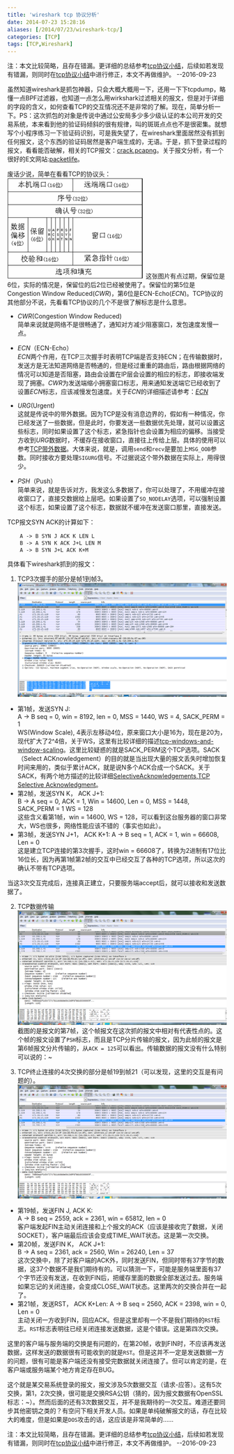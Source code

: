 ```yaml
---
title: 'wireshark tcp 协议分析'
date: 2014-07-23 15:28:16
aliases: [/2014/07/23/wireshark-tcp/]
categories: [TCP]
tags: [TCP,Wireshark]
---
```


注：本文比较简略，且存在错漏。更详细的总结参考[tcp协议小结](https://luoguochun.cn/2016/09/23/tcp-fuck)，后续如若发现有错漏，则同时在[tcp协议小结](https://luoguochun.cn/2016/09/23/tcp-fuck)中进行修正，本文不再做维护。   --2016-09-23

虽然知道wireshark是抓包神器，只会大概大概用一下，还用一下下tcpdump，略懂一点BPF过滤器，也知道一点怎么用wirkshark过滤相关的报文，但是对于详细的字段的含义，如何查看TCP的交互情况还不是非常的了解。现在，简单分析一下。PS：这次抓包的对象是传说中通过公安局多少多少级认证的本公司开发的交易系统，本来看到他的验证码倾斜的很有规律，叫的斑斑点点也不是很密集。就想写个小程序练习一下验证码识别，可是我失望了，在wireshark里面居然没有抓到任何报文，这个东西的验证码居然是客户端生成的，无语。于是，抓下登录过程的报文，看看能否破解，相关的TCP报文：[crack.pcapng](/raw/tcp/wiresharktcp-crack.pcapng)。关于报文分析，有一个很好的E文网站:[packetlife](http://packetlife.net/)。

废话少说，简单在看看TCP的协议头：
![TCP协议头](/img/tcp/tcp-header.png)
这张图片有点过期，保留位是6位，实际的情况是，保留位的后2位已经被使用了。保留位的第5位是Congestion Window Reduced(*CWR*)，第6位是ECN-Echo(*ECN*)。TCP协议的其他部分不说，先看看TCP协议的几个不是很了解标志是什么意思。  

- *CWR*(Congestion Window Reduced)  
 简单来说就是网络不是很畅通了，通知对方减少阻塞窗口，发包速度发慢一点。  

- *ECN*（ECN-Echo）  
 *ECN*两个作用，在TCP三次握手时表明TCP端是否支持ECN；在传输数据时，发送方是无法知道网络是否畅通的，但是经过重重的路由后，路由根据网络的情况可以知道是否阻塞，路由会设置在IP层会设置的相应的标志，即接收端发现了拥塞。*CWR*为发送端缩小拥塞窗口标志，用来通知发送端它已经收到了设置*ECN*标志，应该减慢发包速度。关于*ECN*的详细描述请参考：[*ECN*](http://blog.csdn.net/zhangskd/article/details/7246503)  

- *URG*(Urgent)  
 这就是传说中的带外数据。因为TCP是没有消息边界的，假如有一种情况，你已经发送了一些数据，但是此时，你要发送一些数据优先处理，就可以设置这些标志，同时如果设置了这个标志，紧急指针也会设置为相应的偏移。当接受方收到*URG*数据时，不缓存在接收窗口，直接往上传给上层。具体的使用可以参考[TCP带外数据](http://wenku.baidu.com/view/f04a4dff9e31433239689341.html)。大体来说，就是，调用`send`和`recv`是要加上`MSG_OOB`参数。同时接收方要处理`SIGURG`信号。不过据说这个带外数据在实际上，用得很少。

- *PSH*（Push）  
 简单来说，就是告诉对方，我发这么多数据了，你可以处理了，不用缓冲在接收窗口了，直接交数据给上层吧。如果设置了`SO_NODELAY`选项，可以强制设置这个标志，如果设置了这个标志，数据就不缓冲在发送窗口那里，直接发送。  

TCP报文SYN ACK的计算如下：  

        A -> B SYN J ACK K LEN L  
        B -> A SYN K ACK J+L LEN M  
        A -> B SYN J+L ACK K+M

具体看下wireshark抓到的报文：  

1. TCP3次握手的部分是帧1到帧3。
 ![建立连接](/img/tcp/wiresharktcp-tcp-cap-1.png)  

- 第1帧，发送SYN J:  
  A -> B seq = 0, win = 8192, len = 0, MSS = 1440, WS = 4, SACK_PERM = 1  
  WS(Window Scale), 4表示左移动4位，原来窗口大小是16为，现在是20为，现代扩大了2^4倍，关于WS，这里有比较详细的描述[tcp-windows-and-window-scaling](http://packetlife.net/blog/2010/aug/4/tcp-windows-and-window-scaling/)。这里比较疑惑的就是SACK_PERM这个TCP选项。SACK（Select ACKnowledgement）的目的就是当出现大量的报文丢失时增加恢复时间来用的，类似于累计ACK，就是说N多个ACK合成一个SACK。关于SACK，有两个地方描述的比较详细[SelectiveAcknowledgements](http://kb.pert.geant.net/PERTKB/SelectiveAcknowledgements),[TCP Selective Acknowledgment](http://msdn.microsoft.com/en-us/library/aa917455.aspx)。
- 第2帧，发送SYN K， ACK J+1:  
  B -> A seq = 0, ACK = 1, Win = 14600, Len = 0, MSS = 1448, SACK_PERM = 1 WS = 128  
  这些含义看第1帧，win = 14600, WS = 128，可以看到这台服务器的窗口非常大，WS也很多，网络性能应该不错的（事实也如此）。  
- 第3帧，发送SYN J+1， ACK K+1:
  A -> B seq = 1, ACK = 1, win = 66608, Len = 0  
  这是建立TCP连接的第3次握手，这时win = 66608了，转换为2进制有17位比16位长，因为再第1帧第2帧的交互中已经交互了各种的TCP选项，所以这次的确认不带有TCP选项。  

 当这3次交互完成后，连接真正建立，只要服务端accept后，就可以接收和发送数据了。  

2. TCP数据传输  
 ![普通数据传输](/img/tcp/wiresharktcp-tcp-cap-2.png)  
 截图的是报文的第7帧，这个帧报文在这次抓的报文中相对有代表性点的。这个帧的报文设置了`PSH`标志，而且是TCP分片传输的报文，因为此帧的报文是第6帧报文分片传输的，从`ACK = 125`可以看出。传输数据的报文没有什么特别可以说的：~  

3. TCP终止连接的4次交换的部分是帧19到帧21（可以发现，这里的交互是有问题的）。  
 ![终止连接](/img/tcp/wiresharktcp-tcp-cap-2.png)  

- 第19帧，发送FIN J, ACK K:  
   A -> B seq = 2559, ack = 2361, win = 65812, len = 0  
   客户端发起FIN主动关闭连接和上个报文的ACK（应该是接收完了数据，关闭SOCKET），客户端最后应该会变成TIME_WAIT状态。这是第一次交换。  
- 第20帧，发送FIN K， ACK J+1:  
   B -> A seq = 2361, ack = 2560, Win = 26240, Len = 37  
   这次交换中，除了对客户端的ACK外，同时发送FIN，但同时带有37字节的数据，这37个数据不是我们期待有的。可以猜测一下，可能是服务端里面有37个字节还没有发送，在收到FIN后，把缓存里面的数据全部发送过去。服务端如果忘记的关闭连接，会变成CLOSE_WAIT状态。这里两次的交换合并在一起了。
- 第21帧，发送RST， ACK K+Len:
   A -> B seq = 2560, ACK = 2398, win = 0, Len = 0  
   主动关闭一方收到FIN，回应ACK。但是这里却有一个不是我们期待的`RST`标志。`RST`标志表明往已经关闭连接发送数据，这是个错误。这是第四次交换。  

 这里的客户端与服务端的交换是有问题的，在第20帧，收到FIN时，不应该再发送数据，这样发送的数据很有可能收到的就是`RST`。但是这并不一定是发送数据一方的问题，很有可能是客户端还没有接受完数据就关闭连接了。但可以肯定的是，在客户端或服务端某个地方肯定存在BUG。  

这个就是某交易系统登录的报文，报文涉及5次数据交互（请求-应答）。这有5次交换，第1，2次交换，很可能是交换RSA公钥（猜的，因为报文数据有OpenSSL标志：~）。然而后面的还有3次数据交互，并不是我期待的一次交互。难道还要同步其他密钥之类的？有空问下相关开发人员。如果是单纯破解报文的话，存在比较大的难度，但是如果是`DOS`攻击的话，这应该是非常简单的……  

注：本文比较简略，且存在错漏。更详细的总结参考[tcp协议小结](https://luoguochun.cn/2016/09/23/tcp-fuck)，后续如若发现有错漏，则同时在[tcp协议小结](https://luoguochun.cn/2016/09/23/tcp-fuck)中进行修正，本文不再做维护。   --2016-09-23
